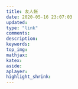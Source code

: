 ```yaml
---
title: 友人帐
date: 2020-05-16 23:07:03
updated:
type: "link"
comments:
description:
keywords:
top_img:
mathjax:
katex:
aside:
aplayer:
highlight_shrink:
---
```

